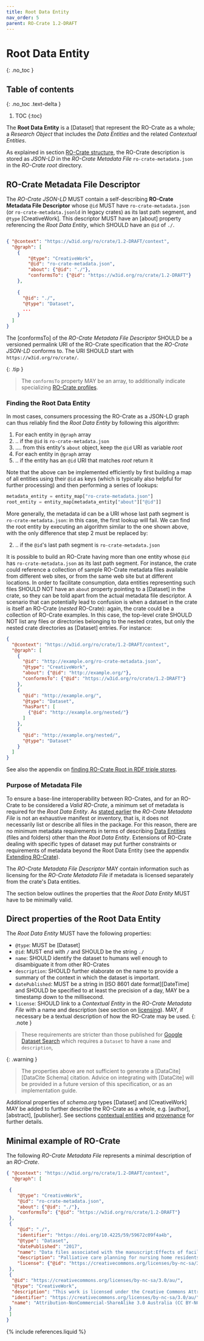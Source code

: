 ```yaml
---
title: Root Data Entity
nav_order: 5
parent: RO-Crate 1.2-DRAFT 
---
```

<!--
   Copyright 2019-2020 University of Technology Sydney
   Copyright 2019-2020 The University of Manchester UK 
   Copyright 2019-2020 RO-Crate contributors <https://github.com/ResearchObject/ro-crate/graphs/contributors>

   Licensed under the Apache License, Version 2.0 (the "License");
   you may not use this file except in compliance with the License.
   You may obtain a copy of the License at

       http://www.apache.org/licenses/LICENSE-2.0

   Unless required by applicable law or agreed to in writing, software
   distributed under the License is distributed on an "AS IS" BASIS,
   WITHOUT WARRANTIES OR CONDITIONS OF ANY KIND, either express or implied.
   See the License for the specific language governing permissions and
   limitations under the License.
-->

# Root Data Entity
{: .no_toc }

## Table of contents
{: .no_toc .text-delta }

1. TOC
{:toc}

The **Root Data Entity** is a [Dataset] that represent the RO-Crate as a whole;
a _Research Object_ that includes the _Data Entities_ and the related
_Contextual Entities_.

As explained in section [RO-Crate structure](structure.md), the RO-Crate description 
is stored as _JSON-LD_ in the _RO-Crate Metadata File_ `ro-crate-metadata.json` in 
the _RO-Crate root_ directory. 

## RO-Crate Metadata File Descriptor

The _RO-Crate JSON-LD_ MUST contain a self-describing **RO-Crate Metadata File
Descriptor** whose `@id` MUST have `ro-crate-metadata.json` (or
`ro-crate-metadata.jsonld` in legacy crates) as its last path segment, and
`@type` [CreativeWork]. This descriptor MUST have an [about] property
referencing the _Root Data Entity_, which SHOULD have an `@id` of `./`.

```json

{ "@context": "https://w3id.org/ro/crate/1.2-DRAFT/context", 
  "@graph": [
    {
        "@type": "CreativeWork",
        "@id": "ro-crate-metadata.json",
        "about": {"@id": "./"},
        "conformsTo": {"@id": "https://w3id.org/ro/crate/1.2-DRAFT"}
    },
    
    {
      "@id": "./",
      "@type": "Dataset",
      ...
    }
  ]
}
```

The [conformsTo] of the _RO-Crate Metadata File Descriptor_ 
SHOULD be a versioned permalink URI of the RO-Crate specification
that the _RO-Crate JSON-LD_ conforms to. The URI SHOULD 
start with `https://w3id.org/ro/crate/`. 

{: .tip }
> The `conformsTo` property MAY be an array, to additionally indicate 
specializing [RO-Crate profiles](profiles.md).

### Finding the Root Data Entity

In most cases, consumers processing the RO-Crate as a JSON-LD graph can thus
reliably find the _Root Data Entity_ by following this algorithm:

1. For each entity in `@graph` array
2. .. if the `@id` is `ro-crate-metadata.json`
3. .... from this entity's `about` object, keep the `@id` URI as variable _root_
4. For each entity in `@graph` array
5. .. if the entity has an `@id` URI that matches _root_ return it

Note that the above can be implemented efficiently by first building a map of
all entities using their `@id` as keys (which is typically also helpful for
further processing) and then performing a series of lookups:

```javascript
metadata_entity = entity_map["ro-crate-metadata.json"]
root_entity = entity_map[metadata_entity["about"]["@id"]]
```

More generally, the metadata id can be a URI whose last path segment is
`ro-crate-metadata.json`: in this case, the first lookup will fail. We can
find the root entity by executing an algorithm similar to the one shown above,
with the only difference that step 2 must be replaced by:

2. .. if the `@id`'s last path segment is `ro-crate-metadata.json`

It is possible to build an RO-Crate having more than one entity whose `@id`
has `ro-crate-metadata.json` as its last path segment. For instance, the crate
could reference a collection of sample RO-Crate metadata files available from
different web sites, or from the same web site but at different locations. In
order to facilitate consumption, data entities representing such files SHOULD
NOT have an `about` property pointing to a [Dataset] in the crate, so they can
be told apart from the actual metadata file descriptor. A scenario that can
potentially lead to confusion is when a dataset in the crate is itself an
RO-Crate (_nested_ RO-Crate): again, the crate could be a collection of
RO-Crate examples. In this case, the top-level crate SHOULD NOT list any files
or directories belonging to the nested crates, but only the nested crate
directories as [Dataset] entries. For instance:

```json
{
  "@context": "https://w3id.org/ro/crate/1.2-DRAFT/context",
  "@graph": [
    {
      "@id": "http://example.org/ro-crate-metadata.json",
      "@type": "CreativeWork",
      "about": {"@id": "http://example.org/"},
      "conformsTo": {"@id": "https://w3id.org/ro/crate/1.2-DRAFT"}
    },
    {
      "@id": "http://example.org/",
      "@type": "Dataset",
      "hasPart": [
        {"@id": "http://example.org/nested/"}
      ]
    },
    {
      "@id": "http://example.org/nested/",
      "@type": "Dataset"
    }
  ]
}
```

See also the appendix on
[finding RO-Crate Root in RDF triple stores](appendix/relative-uris.md#finding-ro-crate-root-in-rdf-triple-stores).

### Purpose of Metadata File

To ensure a base-line interoperability between RO-Crates, and for an RO-Crate to
be considered a _Valid RO-Crate_, a minimum set of metadata is required for the
_Root Data Entity_. As [stated earlier](structure.md#self-describing-and-self-contained)
the _RO-Crate Metadata File_ is not an
exhaustive manifest or inventory, that is, it does not necessarily list or
describe all files in the package. For this reason, there are no minimum
metadata requirements in terms of describing [Data Entities](data-entities.md) (files and folders)
other than the _Root Data Entity_. Extensions of RO-Crate dealing with specific
types of dataset may put further constraints or requirements of metadata beyond
the Root Data Entity (see the appendix [Extending RO-Crate](appendix/jsonld.md#extending-ro-crate)).

The _RO-Crate Metadata File Descriptor_ MAY contain information such as
licensing for the _RO-Crate Metadata File_ if metadata is licensed
separately from the crate's Data entities.

The section below outlines the properties that the _Root Data Entity_ MUST have to
be minimally valid.

## Direct properties of the Root Data Entity

The _Root Data Entity_ MUST have the following properties:

*  `@type`: MUST be [Dataset]
*  `@id`:  MUST end with `/` and SHOULD be the string `./`
*  `name`: SHOULD identify the dataset to humans well enough to disambiguate it from other RO-Crates
*  `description`: SHOULD further elaborate on the name to provide a summary of the context in which the dataset is important.
*  `datePublished`: MUST be a string in [ISO 8601 date format][DateTime] and SHOULD be specified to at least the precision of a day, MAY be a timestamp down to the millisecond. 
*  `license`: SHOULD link to a _Contextual Entity_ in the _RO-Crate Metadata File_ with a name and description (see section on [licensing](contextual-entities.md#licensing-access-control-and-copyright)). MAY, if necessary be a textual description of how the RO-Crate may be used. 
{: .note }
> These requirements are stricter than those published 
> for [Google Dataset Search](https://developers.google.com/search/docs/data-types/dataset) which 
> requires a `Dataset` to have a `name` and `description`,

{: .warning }
> The properties above are not sufficient to generate a [DataCite][DataCite Schema] citation. Advice on integrating with [DataCite] will be provided in a future version of this specification, or as an implementation guide.

Additional properties of _schema.org_ types [Dataset] and [CreativeWork] MAY be added to further describe the RO-Crate as a whole, e.g. [author], [abstract], [publisher]. See sections [contextual entities](contextual-entities.md) and [provenance](provenance.md) for further details.

## Minimal example of RO-Crate

The following _RO-Crate Metadata File_ represents a minimal description of an _RO-Crate_. 

```json
{ "@context": "https://w3id.org/ro/crate/1.2-DRAFT/context", 
  "@graph": [

 {
    "@type": "CreativeWork",
    "@id": "ro-crate-metadata.json",
    "about": {"@id": "./"},
    "conformsTo": {"@id": "https://w3id.org/ro/crate/1.2-DRAFT"}
 },  
 {
    "@id": "./",
    "identifier": "https://doi.org/10.4225/59/59672c09f4a4b",
    "@type": "Dataset",
    "datePublished": "2017",
    "name": "Data files associated with the manuscript:Effects of facilitated family case conferencing for ...",
    "description": "Palliative care planning for nursing home residents with advanced dementia ...",
    "license": {"@id": "https://creativecommons.org/licenses/by-nc-sa/3.0/au/"}
 },
 {
  "@id": "https://creativecommons.org/licenses/by-nc-sa/3.0/au/",
  "@type": "CreativeWork",
  "description": "This work is licensed under the Creative Commons Attribution-NonCommercial-ShareAlike 3.0 Australia License. To view a copy of this license, visit http://creativecommons.org/licenses/by-nc-sa/3.0/au/ or send a letter to Creative Commons, PO Box 1866, Mountain View, CA 94042, USA.",
  "identifier": "https://creativecommons.org/licenses/by-nc-sa/3.0/au/",
  "name": "Attribution-NonCommercial-ShareAlike 3.0 Australia (CC BY-NC-SA 3.0 AU)"
 }
 ]
}
```

{% include references.liquid %}
